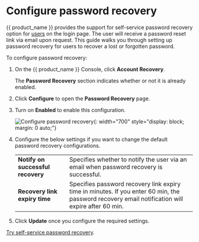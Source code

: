 # Configure password recovery

{{ product_name }} provides the support for self-service password recovery option for [users]({{base_path}}/guides/users/manage-customers/) on the login page. The user will receive a password reset link via email upon request.
This guide walks you through setting up password recovery for users to recover a lost or forgotten password.

To configure password recovery:

1. On the {{ product_name }} Console, click **Account Recovery**.

    The **Password Recovery** section indicates whether or not it is already enabled.

3. Click **Configure** to open the **Password Recovery** page.

4. Turn on **Enabled** to enable this configuration.

    ![Configure password recovery]({{base_path}}/assets/img/guides/organization/account-recovery/password-recovery/configure-password-recovery.png){: width="700" style="display: block; margin: 0 auto;"}

5. Configure the below settings if you want to change the default password recovery configurations.
    <table>
          <tbody>
             <tr>
                  <td><b>Notify on successful recovery</b></td>
                  <td>Specifies whether to notify the user via an email when password recovery is successful.</td>
             </tr>
             <tr>
                <td><b>Recovery link expiry time</b></td>
                <td>Specifies password recovery link expiry time in minutes. If you enter 60 min, the password recovery email notification will expire after 60 min.</td>
           </tr>
          </tbody>
       </table>

6. Click **Update** once you configure the required settings.  

[Try self-service password recovery]({{base_path}}/guides/user-self-service/customer-password-recovery/).
